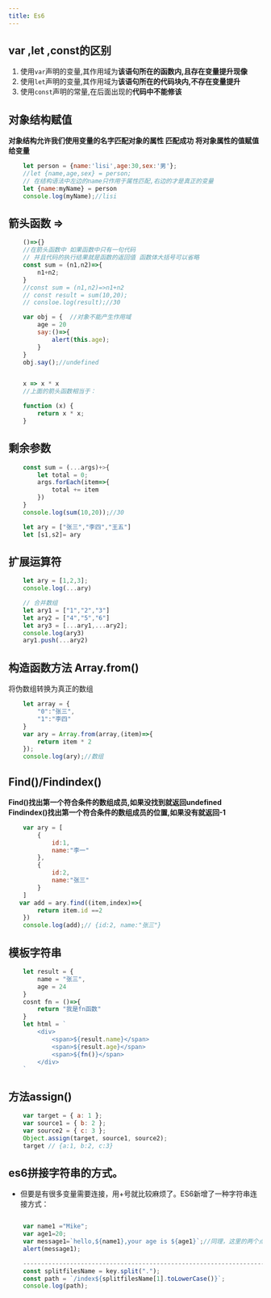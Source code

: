```yaml
---
title: Es6
---
```

## var ,let ,const的区别
1. 使用`var`声明的变量,其作用域为**该语句所在的函数内,且存在变量提升现像**
2. 使用`let`声明的变量,其作用域为**该语句所在的代码块内,不存在变量提升**
3. 使用`const`声明的常量,在后面出现的**代码中不能修该**

## 对象结构赋值
**对象结构允许我们使用变量的名字匹配对象的属性 匹配成功 将对象属性的值赋值给变量**

```js
    let person = {name:'lisi',age:30,sex:'男'};
    //let {name,age,sex} = person;
    // 在结构语法中左边的name只作用于属性匹配,右边的才是真正的变量
    let {name:myName} = person
    console.log(myName);//lisi
```

## 箭头函数 =>

```js
    ()=>{}
    //在箭头函数中 如果函数中只有一句代码
    // 并且代码的执行结果就是函数的返回值 函数体大括号可以省略
    const sum = (n1,n2)=>{
        n1+n2;
    }
    //const sum = (n1,n2)=>n1+n2
    // const result = sum(10,20);
    // consloe.log(result);//30
```

```js
    var obj = {  //对象不能产生作用域
        age = 20
        say:()=>{
            alert(this.age);
        }
    }
    obj.say();//undefined
```


```js

    x => x * x
    //上面的箭头函数相当于：

    function (x) {
        return x * x;
    }

```

## 剩余参数
```js
    const sum = (...args)+>{
        let total = 0;
        args.forEach(item=>{
            total += item
        })
    }
    console.log(sum(10,20));//30
```
```js
    let ary = ["张三","李四","王五"]
    let [s1,s2]= ary
```

## 扩展运算符
```js
    let ary = [1,2,3];
    console.log(...ary)
```
```js
    // 合并数组
    let ary1 = ["1","2","3"]
    let ary2 = ["4","5","6"]
    let ary3 = [...ary1,...ary2];
    console.log(ary3)
    ary1.push(...ary2)
```

## 构造函数方法 Array.from()
将伪数组转换为真正的数组
```js
    let array = {
        "0":"张三",
        "1":"李四"
    }
    var ary = Array.from(array,(item)=>{
        return item * 2
    });
    console.log(ary);//数组
```

## Find()/Findindex()  
**Find()找出第一个符合条件的数组成员,如果没找到就返回undefined**
**Findindex()找出第一个符合条件的数组成员的位置,如果没有就返回-1**
```js
    var ary = [
        {
            id:1,
            name:"李一"
        },
        {
            id:2,
            name:"张三"
        }
    ]
   var add = ary.find((item,index)=>{
        return item.id ==2
    })
    console.log(add);// {id:2, name:"张三"}
```

## 模板字符串
```js
    let result = {
        name = "张三",
        age = 24
    }
    cosnt fn = ()=>{
        return "我是fn函数"
    }
    let html = `
        <div>
            <span>${result.name}</span>
            <span>${result.age}</span>
            <span>${fn()}</span>
        </div>
    `
```
## 方法assign()
```js
    var target = { a: 1 };
    var source1 = { b: 2 };
    var source2 = { c: 3 };
    Object.assign(target, source1, source2);
    target // {a:1, b:2, c:3}
```


## es6拼接字符串的方式。

+ 但要是有很多变量需要连接，用+号就比较麻烦了。ES6新增了一种字符串连接方式：

```js

    var name1 ="Mike";
    var age1=20;
    var message1=`hello,${name1},your age is ${age1}`;//同理，这里的两个点是键盘上数字键1左边的按键，而不是单引号哦
    alert(message1);

    -------------------------------------------------------------------------
    const splitfilesName = key.split(".");
    const path = `/index${splitfilesName[1].toLowerCase()}`;
    console.log(path);
```